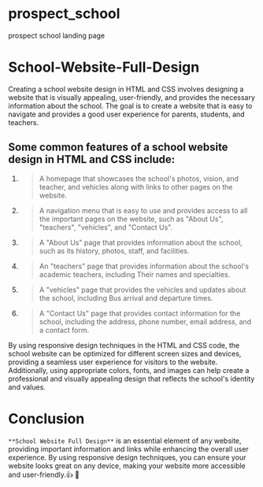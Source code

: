 

# prospect_school
prospect school landing page


# School-Website-Full-Design

Creating a school website design in HTML and CSS involves designing a website that is visually appealing, 
user-friendly, and provides the necessary information about the school. The goal is to create a website that
 is easy to navigate and provides a good user experience for parents, students, and teachers.



## Some common features of a school website design in HTML and CSS include:

1. > A homepage that showcases the school's photos, vision, and teacher, and vehicles along with links to other pages on the website.

1. > A navigation menu that is easy to use and provides access to all the important pages on the website, such as "About Us", "teachers", "vehicles", and "Contact Us".

1. > A "About Us" page that provides information about the school, such as its history, photos, staff, and facilities.

1. > An "teachers" page that provides information about the school's academic teachers, including Their names and specialties.

1. > A "vehicles" page that provides the vehicles and updates about the school, including Bus arrival and departure times.

1. > A "Contact Us" page that provides contact information for the school, including the address, phone number, email address, and a contact form.


By using responsive design techniques in the HTML and CSS code, the school website can be optimized for different screen sizes and devices, providing a seamless user experience for visitors to the website. Additionally, using appropriate colors, fonts, and images can help create a professional and visually appealing design that reflects the school's identity and values.



# Conclusion 
`**School Website Full Design**` is an essential element of any website, providing important information and links while enhancing the overall user experience. By using responsive design techniques, you can ensure your website looks great on any device, making your website more accessible and user-friendly.:+1: :tada:


```_________________________________________________________________________________________________
```

